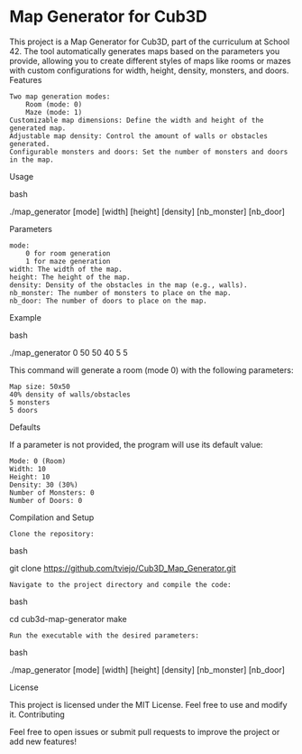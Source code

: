 # Map Generator for Cub3D

This project is a Map Generator for Cub3D, part of the curriculum at School 42. The tool automatically generates maps based on the parameters you provide, allowing you to create different styles of maps like rooms or mazes with custom configurations for width, height, density, monsters, and doors.
Features

    Two map generation modes:
        Room (mode: 0)
        Maze (mode: 1)
    Customizable map dimensions: Define the width and height of the generated map.
    Adjustable map density: Control the amount of walls or obstacles generated.
    Configurable monsters and doors: Set the number of monsters and doors in the map.

Usage

bash

./map_generator [mode] [width] [height] [density] [nb_monster] [nb_door]

Parameters

    mode:
        0 for room generation
        1 for maze generation
    width: The width of the map.
    height: The height of the map.
    density: Density of the obstacles in the map (e.g., walls).
    nb_monster: The number of monsters to place on the map.
    nb_door: The number of doors to place on the map.

Example

bash

./map_generator 0 50 50 40 5 5

This command will generate a room (mode 0) with the following parameters:

    Map size: 50x50
    40% density of walls/obstacles
    5 monsters
    5 doors

Defaults

If a parameter is not provided, the program will use its default value:

    Mode: 0 (Room)
    Width: 10
    Height: 10
    Density: 30 (30%)
    Number of Monsters: 0
    Number of Doors: 0

Compilation and Setup

    Clone the repository:

bash

git clone https://github.com/tviejo/Cub3D_Map_Generator.git

    Navigate to the project directory and compile the code:

bash

cd cub3d-map-generator
make

    Run the executable with the desired parameters:

bash

./map_generator [mode] [width] [height] [density] [nb_monster] [nb_door]

License

This project is licensed under the MIT License. Feel free to use and modify it.
Contributing

Feel free to open issues or submit pull requests to improve the project or add new features!